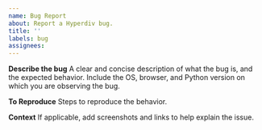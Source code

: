 ```yaml
---
name: Bug Report
about: Report a Hyperdiv bug.
title: ''
labels: bug
assignees: 
---
```


**Describe the bug**
A clear and concise description of what the bug is, and the expected behavior. Include the OS, browser, and Python version on which you are observing the bug.

**To Reproduce**
Steps to reproduce the behavior.

**Context**
If applicable, add screenshots and links to help explain the issue.
